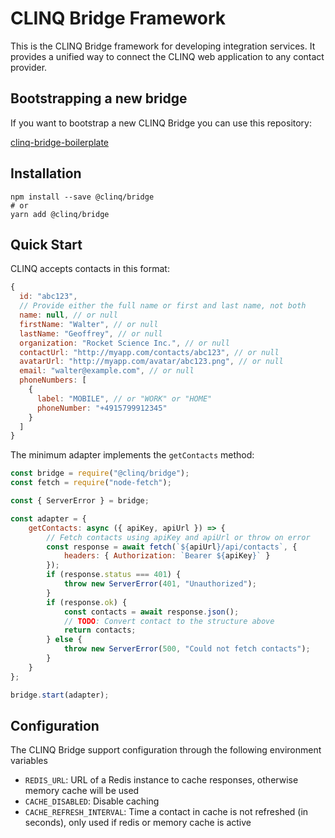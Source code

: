 # CLINQ Bridge Framework

This is the CLINQ Bridge framework for developing integration services.
It provides a unified way to connect the CLINQ web application to any contact provider.

## Bootstrapping a new bridge

If you want to bootstrap a new CLINQ Bridge you can use this repository:

[clinq-bridge-boilerplate](https://github.com/sipgate/clinq-bridge-boilerplate)

## Installation

```shell
npm install --save @clinq/bridge
# or
yarn add @clinq/bridge
```

## Quick Start

CLINQ accepts contacts in this format:

```js
{
  id: "abc123",
  // Provide either the full name or first and last name, not both
  name: null, // or null
  firstName: "Walter", // or null
  lastName: "Geoffrey", // or null
  organization: "Rocket Science Inc.", // or null
  contactUrl: "http://myapp.com/contacts/abc123", // or null
  avatarUrl: "http://myapp.com/avatar/abc123.png", // or null
  email: "walter@example.com", // or null
  phoneNumbers: [
    {
      label: "MOBILE", // or "WORK" or "HOME"
      phoneNumber: "+4915799912345"
    }
  ]
}
```

The minimum adapter implements the `getContacts` method:

```js
const bridge = require("@clinq/bridge");
const fetch = require("node-fetch");

const { ServerError } = bridge;

const adapter = {
	getContacts: async ({ apiKey, apiUrl }) => {
		// Fetch contacts using apiKey and apiUrl or throw on error
		const response = await fetch(`${apiUrl}/api/contacts`, {
			headers: { Authorization: `Bearer ${apiKey}` }
		});
		if (response.status === 401) {
			throw new ServerError(401, "Unauthorized");
		}
		if (response.ok) {
			const contacts = await response.json();
			// TODO: Convert contact to the structure above
			return contacts;
		} else {
			throw new ServerError(500, "Could not fetch contacts");
		}
	}
};

bridge.start(adapter);
```

## Configuration

The CLINQ Bridge support configuration through the following environment variables

- `REDIS_URL`: URL of a Redis instance to cache responses, otherwise memory cache will be used
- `CACHE_DISABLED`: Disable caching
- `CACHE_REFRESH_INTERVAL`: Time a contact in cache is not refreshed (in seconds), only used if redis or memory cache is active
